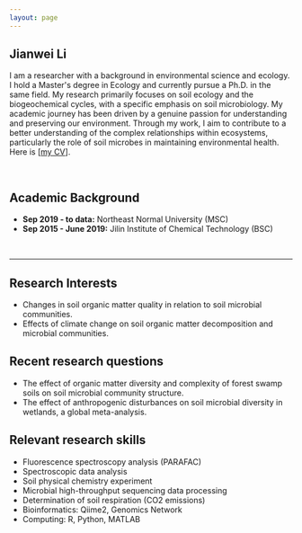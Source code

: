 ```yaml
---
layout: page
---
```


## Jianwei Li

I am a researcher with a background in environmental science and ecology. I hold a Master's degree in Ecology and currently pursue a Ph.D. in the same field. My research primarily focuses on soil ecology and the biogeochemical cycles, with a specific emphasis on soil microbiology. My academic journey has been driven by a genuine passion for understanding and preserving our environment. Through my work, I aim to contribute to a better understanding of the complex relationships within ecosystems, particularly the role of soil microbes in maintaining environmental health. Here is [[my CV](https://lijianweicode.github.io/file/CV_Jianwei.pdf)].

<br>

## Academic Background

- **Sep 2019 - to data:** Northeast Normal University (MSC)
- **Sep 2015 - June 2019:** Jilin Institute of Chemical Technology (BSC)

<br>

---

## Research Interests

- Changes in soil organic matter quality in relation to soil microbial communities.
- Effects of climate change on soil organic matter decomposition and microbial communities.

## Recent research questions

- The effect of organic matter diversity and complexity of forest swamp soils on soil microbial community structure.
- The effect of anthropogenic disturbances on soil microbial diversity in wetlands, a global meta-analysis.

## Relevant research skills

- Fluorescence spectroscopy analysis (PARAFAC)
- Spectroscopic data analysis
- Soil physical chemistry experiment
- Microbial high-throughput sequencing data processing
- Determination of soil respiration (CO2 emissions)
- Bioinformatics: Qiime2, Genomics Network
- Computing: R, Python, MATLAB

<br>
